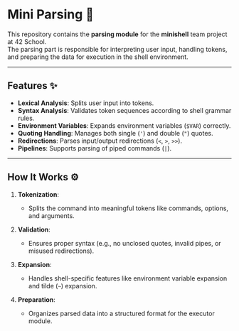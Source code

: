 # Mini Parsing 📜

This repository contains the **parsing module** for the **minishell** team project at 42 School.  
The parsing part is responsible for interpreting user input, handling tokens, and preparing the data for execution in the shell environment.

---

## Features ✨

- **Lexical Analysis**: Splits user input into tokens.  
- **Syntax Analysis**: Validates token sequences according to shell grammar rules.  
- **Environment Variables**: Expands environment variables (`$VAR`) correctly.  
- **Quoting Handling**: Manages both single (`'`) and double (`"`) quotes.  
- **Redirections**: Parses input/output redirections (`<`, `>`, `>>`).  
- **Pipelines**: Supports parsing of piped commands (`|`).  

---

## How It Works ⚙️

1. **Tokenization**:  
   - Splits the command into meaningful tokens like commands, options, and arguments.  

2. **Validation**:  
   - Ensures proper syntax (e.g., no unclosed quotes, invalid pipes, or misused redirections).  

3. **Expansion**:  
   - Handles shell-specific features like environment variable expansion and tilde (`~`) expansion.  

4. **Preparation**:  
   - Organizes parsed data into a structured format for the executor module.
